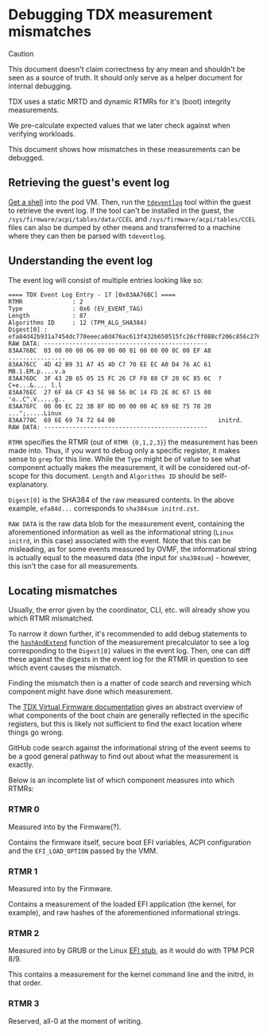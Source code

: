 # Debugging TDX measurement mismatches

> [!CAUTION]
> This document doesn't claim correctness by any mean and shouldn't be seen as a
> source of truth. It should only serve as a helper document for internal
> debugging.

TDX uses a static MRTD and dynamic RTMRs for it's (boot) integrity measurements.

We pre-calculate expected values that we later check against when verifying
workloads.

This document shows how mismatches in these measurements can be debugged.

## Retrieving the guest's event log

[Get a shell](../serial-console.md) into the pod VM. Then, run the
[`tdeventlog`](https://github.com/canonical/tdx/blob/main/tests/lib/tdx-tools/src/tdxtools/tdeventlog.py)
tool within the guest to retrieve the event log. If the tool can't be installed
in the guest, the `/sys/firmware/acpi/tables/data/CCEL` and
`/sys/firmware/acpi/tables/CCEL` files can also be dumped by other means and
transferred to a machine where they can then be parsed with `tdeventlog`.

## Understanding the event log

The event log will consist of multiple entries looking like so:

```
==== TDX Event Log Entry - 17 [0x83AA76BC] ====
RTMR              : 2
Type              : 0x6 (EV_EVENT_TAG)
Length            : 87
Algorithms ID     : 12 (TPM_ALG_SHA384)
Digest[0] : efa84d42b931a7454dc770eeeca0d476ac613f432b650515fc26cff088cf206c856c276f8acf435e98560c14fd2e0c67
RAW DATA: ----------------------------------------------
83AA76BC  03 00 00 00 06 00 00 00 01 00 00 00 0C 00 EF A8  ................
83AA76CC  4D 42 B9 31 A7 45 4D C7 70 EE EC A0 D4 76 AC 61  MB.1.EM.p....v.a
83AA76DC  3F 43 2B 65 05 15 FC 26 CF F0 88 CF 20 6C 85 6C  ?C+e...&.... l.l
83AA76EC  27 6F 8A CF 43 5E 98 56 0C 14 FD 2E 0C 67 15 00  'o..C^.V.....g..
83AA76FC  00 00 EC 22 3B 8F 0D 00 00 00 4C 69 6E 75 78 20  ...";.....Linux
83AA770C  69 6E 69 74 72 64 00                             initrd.
RAW DATA: ----------------------------------------------
```

`RTMR` specifies the RTMR (out of `RTMR {0,1,2,3}`) the measurement has been
made into. Thus, if you want to debug only a specific register, it makes sense
to `grep` for this line. While the `Type` might be of value to see what
component actually makes the measurement, it will be considered out-of-scope for
this document. `Length` and `Algorithms ID` should be self-explanatory.

`Digest[0]` is the SHA384 of the raw measured contents. In the above example,
`efa84d...` corresponds to `sha384sum initrd.zst`.

`RAW DATA` is the raw data blob for the measurement event, containing the
aforementioned information as well as the informational string (`Linux initrd`,
in this case) associated with the event. Note that this can be misleading, as
for some events measured by OVMF, the informational string is actually equal to
the measured data (the input for `sha384sum`) - however, this isn't the case for
all measurements.

## Locating mismatches

Usually, the error given by the coordinator, CLI, etc. will already show you
which RTMR mismatched.

To narrow it down further, it's recommended to add debug statements to the
[`hashAndExtend`](https://github.com/edgelesssys/contrast/blob/a73691e17492b37469e32c7e800c4c0f7a955545/tools/tdx-measure/rtmr/rtmr.go#L45)
function of the measurement precalculator to see a log corresponding to the
`Digest[0]` values in the event log. Then, one can diff these against the
digests in the event log for the RTMR in question to see which event causes the
mismatch.

Finding the mismatch then is a matter of code search and reversing which
component might have done which measurement.

The
[TDX Virtual Firmware documentation](https://cdrdv2.intel.com/v1/dl/getContent/733585)
gives an abstract overview of what components of the boot chain are generally
reflected in the specific registers, but this is likely not sufficient to find
the exact location where things go wrong.

GitHub code search against the informational string of the event seems to be a
good general pathway to find out about what the measurement is exactly.

Below is an incomplete list of which component measures into which RTMRs:

### RTMR 0

Measured into by the Firmware(?).

Contains the firmware itself, secure boot EFI variables, ACPI configuration and
the `EFI_LOAD_OPTION` passed by the VMM.

### RTMR 1

Measured into by the Firmware.

Contains a measurement of the loaded EFI application (the kernel, for example),
and raw hashes of the aforementioned informational strings.

### RTMR 2

Measured into by GRUB or the Linux
[EFI stub](https://elixir.bootlin.com/linux/v6.11.8/source/drivers/firmware/efi/libstub/efi-stub-helper.c),
as it would do with TPM PCR 8/9.

This contains a measurement for the kernel command line and the initrd, in that
order.

### RTMR 3

Reserved, all-0 at the moment of writing.
